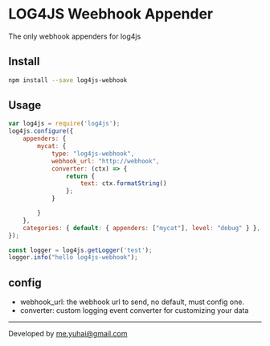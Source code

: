 # LOG4JS Weebhook Appender
The only webhook appenders for log4js

## Install

```bash
npm install --save log4js-webhook
```

## Usage

```javascript
var log4js = require('log4js');
log4js.configure({
    appenders: {
        mycat: {
            type: "log4js-webhook",
            webhook_url: "http://webhook",
            converter: (ctx) => {
                return {
                    text: ctx.formatString()
                };
            }

        }
    },
    categories: { default: { appenders: ["mycat"], level: "debug" } },
});

const logger = log4js.getLogger('test');
logger.info("hello log4js-webhook");
```

## config

* webhook_url: the webhook url to send, no default, must config one.
* converter: custom logging event converter for customizing your data

--------------------------------------

Developed by me.yuhai@gmail.com